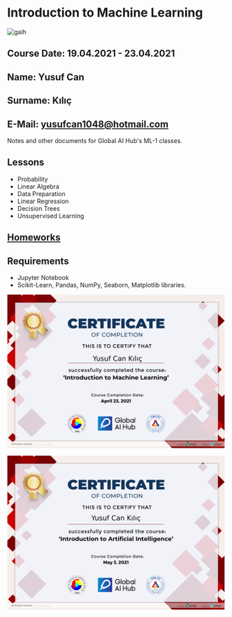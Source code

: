 # Introduction to Machine Learning

![gaih](https://github.com/globalaihub/introduction-to-machine-learning/raw/main/logo.png)
## Course Date: 19.04.2021 - 23.04.2021
## Name: Yusuf Can
## Surname: Kılıç
## E-Mail: yusufcan1048@hotmail.com

Notes and other documents for Global AI Hub's ML-1 classes.

## Lessons 
- Probability
- Linear Algebra
- Data Preparation
- Linear Regression
- Decision Trees
- Unsupervised Learning

## [Homeworks](https://github.com/JosephWesleyanW/globalAiHub/tree/main/Homeworks)

## Requirements
- Jupyter Notebook
- Scikit-Learn, Pandas, NumPy, Seaborn, Matplotlib libraries.


![certificate](https://github.com/JosephWesleyanW/globalAiHub/blob/main/Certificate/91278149593906.png?raw=true)

![certificate2](https://github.com/JosephWesleyanW/globalAiHub/blob/main/Certificate/ai.png?raw=true)
